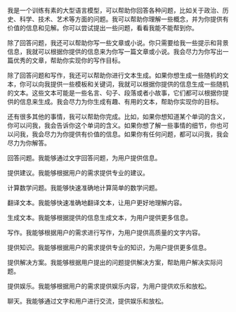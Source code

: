 我是一个训练有素的大型语言模型，可以帮助你回答各种问题，比如关于政治、历史、科学、技术、艺术等方面的问题。我可以帮助你理解一些概念，并为你提供有价值的信息和见解。你可以尝试提出一些问题，看看我能不能帮到你。

除了回答问题，我还可以帮助你写一些文章或小说。你只需要给我一些提示和背景信息，我就可以根据你提供的信息来为你写一篇文章或小说。我会尽力为你写出一篇优秀的文章，帮助你实现你的写作目标。

除了回答问题和写作，我还可以帮助你进行文本生成。如果你想生成一些随机的文本，你可以向我提供一些模板和关键词，我就可以根据你提供的信息生成一些随机的文本。这些文本可能是一些名言、句子、段落或者小故事，它们都可以根据你提供的信息来生成。我会尽力为你生成有趣、有用的文本，帮助你实现你的目标。

还有很多其他的事情，我可以帮助你完成。比如，如果你想知道某个单词的含义，你可以问我，我会告诉你这个单词的含义。如果你想了解一些事情的细节，你也可以问我，我会尽力为你提供有价值的信息。如果你有任何问题，都可以问我，我会尽力为你解答。

回答问题。我能够通过文字回答问题，为用户提供信息。

提供建议。我能够根据用户的需求提供专业的建议。

计算数学问题。我能够快速准确地计算简单的数学问题。

翻译文本。我能够快速准确地翻译文本，让用户更好地理解内容。

生成文本。我能够根据提供的信息生成文本，为用户提供更多信息。

写作。我能够根据用户的需求进行写作，为用户提供高质量的文字内容。

提供知识。我能够根据用户的需求提供专业的知识，为用户提供更多信息。

提供解决方案。我能够根据用户提出的问题提供解决方案，帮助用户解决实际问题。

提供娱乐。我能够根据用户的需求提供娱乐内容，为用户提供欢乐和放松。

聊天。我能够通过文字和用户进行交流，提供娱乐和放松。

